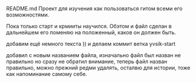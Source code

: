 README.md
Проект для изучения как пользоваться гитом 
всеми его возможностями.

 Пока только старт и крмииты научился.
 Обэтом и файл сделан в дальнейшем его поменяю на положенный,
 каков он должен быть.

 добавим ещё немного текста )) и делаем коммит
 ветка yvsik-start

 добавил с новым названием файла, изначально файл был назван не правильно
 но сразу не обратил внимание, 
 теперь файл назван правильно, можно прежний редми удалять, 
 осталвю для истории, тоже как напоминание самому себе.
